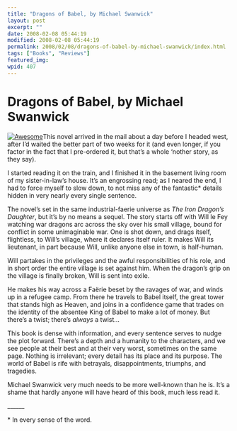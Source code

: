 ```yaml
---
title: "Dragons of Babel, by Michael Swanwick"
layout: post
excerpt: ""
date: 2008-02-08 05:44:19
modified: 2008-02-08 05:44:19
permalink: 2008/02/08/dragons-of-babel-by-michael-swanwick/index.html
tags: ["Books", "Reviews"]
featured_img: 
wpid: 407
---
```


# Dragons of Babel, by Michael Swanwick

[![Awesome](http://farm3.static.flickr.com/2279/2225149202_77d6982461_m.jpg)](http://www.flickr.com/photos/pj/2225149202/ "Awesome by Patrick Johanneson, on Flickr")This novel arrived in the mail about a day before I headed west, after I’d waited the better part of two weeks for it (and even longer, if you factor in the fact that I pre-ordered it, but that’s a whole ‘nother story, as they say).

I started reading it on the train, and I finished it in the basement living room of my sister-in-law’s house. It’s an engrossing read; as I neared the end, I had to force myself to slow down, to not miss any of the fantastic\* details hidden in very nearly every single sentence.

The novel’s set in the same industrial-faerie universe as *The Iron Dragon’s Daughter*, but it’s by no means a sequel. The story starts off with Will le Fey watching war dragons arc across the sky over his small village, bound for conflict in some unimaginable war. One is shot down, and drags itself, flightless, to Will’s village, where it declares itself ruler. It makes Will its lieutenant, in part because Will, unlike anyone else in town, is half-human.

Will partakes in the privileges and the awful responsibilities of his role, and in short order the entire village is set against him. When the dragon’s grip on the village is finally broken, Will is sent into exile.

He makes his way across a Faërie beset by the ravages of war, and winds up in a refugee camp. From there he travels to Babel itself, the great tower that stands high as Heaven, and joins in a confidence game that trades on the identity of the absentee King of Babel to make a lot of money. But there’s a twist; there’s *always* a twist…

This book is dense with information, and every sentence serves to nudge the plot forward. There’s a depth and a humanity to the characters, and we see people at their best and at their very worst, sometimes on the same page. Nothing is irrelevant; every detail has its place and its purpose. The world of Babel is rife with betrayals, disappointments, triumphs, and tragedies.

Michael Swanwick very much needs to be more well-known than he is. It’s a shame that hardly anyone will have heard of this book, much less read it.

\_\_\_\_\_\_

\* In every sense of the word.